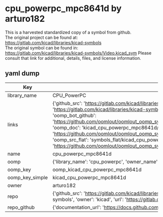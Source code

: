 # cpu_powerpc_mpc8641d by arturo182  
This is a harvested standardized copy of a symbol from github.  
The original project can be found at:  
https://gitlab.com/kicad/libraries/kicad-symbols  
The original symbol can be found in:
https://gitlab.com/kicad/libraries/kicad-symbols/Video.kicad_sym
Please consult that link for additional, details, files, and license information.  
## yaml dump  
| Key | Value |  
| --- | --- |  
| library_name | CPU_PowerPC |  
| links | {'github_src': 'https://gitlab.com/kicad/libraries/kicad-symbols/Video.kicad_sym', 'github_src_repo': 'https://gitlab.com/kicad/libraries/kicad-symbols', 'oomp_bot': 'kicad_cpu_powerpc_mpc8641d/working', 'oomp_bot_github': 'https://github.com/oomlout/oomlout_oomp_symbol_bot/tree/main/kicad_cpu_powerpc_mpc8641d/working', 'oomp_doc': 'kicad_cpu_powerpc_mpc8641d/working', 'oomp_doc_github': 'https://github.com/oomlout/oomlout_oomp_symbol_doc/tree/main/kicad_cpu_powerpc_mpc8641d/working', 'oomp_src_flat': 'symbols_flat/kicad_cpu_powerpc_mpc8641d/working', 'oomp_src_flat_github': 'https://github.com/oomlout/oomlout_oomp_symbol_src/tree/main/kicad_cpu_powerpc_mpc8641d/working'} |  
| name | cpu_powerpc_mpc8641d |  
| oomp | {'library_name': 'cpu_powerpc', 'owner_name': 'kicad', 'symbol_name': 'cpu_powerpc_mpc8641d'} |  
| oomp_key | oomp_kicad_cpu_powerpc_mpc8641d |  
| oomp_key_simple | kicad_cpu_powerpc_mpc8641d |  
| owner | arturo182 |  
| repo | {'github_src': 'https://gitlab.com/kicad/libraries/kicad-symbols/Video.kicad_sym', 'name': 'libraries/kicad-symbols', 'owner': 'kicad', 'url': 'https://gitlab.com/kicad/libraries/kicad-symbols'} |  
| repo_github | {'documentation_url': 'https://docs.github.com/rest/repos/repos#get-a-repository', 'message': 'Not Found'} |  

